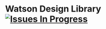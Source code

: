 # Watson Design Library [![Issues In Progress](https://badge.waffle.io/ibm-watson/patterns.svg?label=In%20Progress&title=Issues%20In%20Progress)](http://waffle.io/ibm-watson/patterns)
